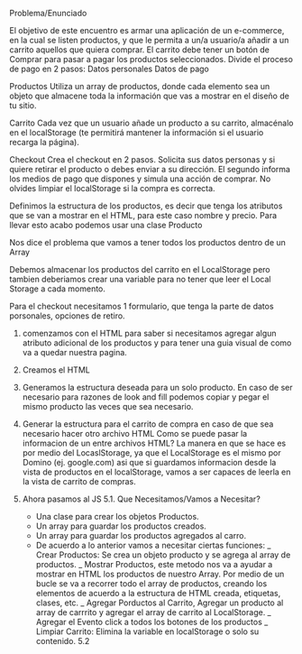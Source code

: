 Problema/Enunciado

El objetivo de este encuentro es armar una aplicación de un e-commerce, en la cual se listen productos, y que le permita a un/a usuario/a añadir a un carrito aquellos que quiera comprar.
El carrito debe tener un botón de Comprar para pasar a pagar los productos seleccionados.
Divide el proceso de pago en 2 pasos:
Datos personales
Datos de pago

Productos
Utiliza un array de productos, donde cada elemento sea un objeto que almacene toda la información que vas a mostrar en el diseño de tu sitio.


Carrito
Cada vez que un usuario añade un producto a su carrito, almacénalo en el localStorage (te permitirá mantener la información si el usuario recarga la página).


Checkout
Crea el checkout en 2 pasos.
Solicita sus datos personas y si quiere retirar el producto o debes enviar a su dirección.
El segundo informa los medios de pago que dispones y simula una acción de comprar.
No olvides limpiar el localStorage si la compra es correcta.


Definimos la estructura de los productos, es decir que tenga los atributos que se van a mostrar en el HTML, para este caso nombre y precio.
Para llevar esto acabo podemos usar una clase Producto

Nos dice el problema que vamos a tener todos los productos dentro de un Array

Debemos almacenar los productos del carrito en el LocalStorage pero tambien deberiamos crear una variable para no tener que leer el Local Storage a cada momento.

Para el checkout necesitamos 1 formulario, que tenga la parte de datos porsonales, opciones de retiro.

1. comenzamos con el HTML para saber si necesitamos agregar algun atributo adicional de los productos y para tener una guia visual de como va a quedar nuestra pagina.
2. Creamos el HTML
3. Generamos la estructura deseada para un solo producto. En caso de ser necesario para razones de look and fill podemos copiar y pegar el mismo producto las veces que sea necesario.
4. Generar la estructura para el carrito de compra en caso de que sea necesario hacer otro archivo HTML
Como se puede pasar la informacion de un entre archivos HTML?
La manera en que se hace es por medio del LocaslStorage, ya que el LocalStorage es el mismo por Domino (ej. google.com) asi que si guardamos informacion desde la vista de productos en el localStorage, vamos a ser capaces de leerla en la vista de carrito de compras.

5. Ahora pasamos al JS
5.1. Que Necesitamos/Vamos a Necesitar?
    - Una clase para crear los objetos Productos.
    - Un array para guardar los productos creados.
    - Un array para guardar los productos agregados al carro.
    - De acuerdo a lo anterior vamos a necesitar ciertas funciones:
        _ Crear Productos: Se crea un objeto producto y se agrega al array de productos.
        _ Mostrar Productos, este metodo nos va a ayudar a mostrar en HTML los productos de nuestro Array. Por medio de un bucle se va a recorrer todo el array de productos, creando los elementos de acuerdo a la estructura de HTML creada, etiquetas, clases, etc.
        _ Agregar Porductos al Carrito, Agregar un producto al array de carrrito y agregar el array de carrito al LocalStorage.
        _ Agregar el Evento click a todos los botones de los productos 
        _ Limpiar Carrito: Elimina la variable en localStorage o solo su contenido.
5.2